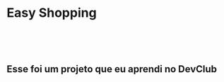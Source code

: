<h1> Easy Shopping</h1>
<br>
<br>
<br>
<h2> Esse foi um projeto que eu aprendi no <a>DevClub</a></h2>
